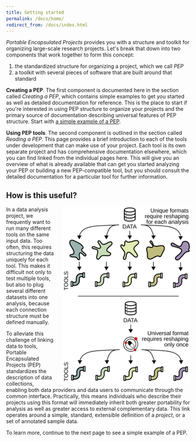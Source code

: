 ```yaml
---
title: Getting started
permalink: /docs/home/
redirect_from: /docs/index.html
---
```


*Portable Encapsulated Projects* provides you with a structure and toolkit for organizing large-scale research projects. Let's break that down into two components that work together to form this concept: 

1. the standardized structure for organizing a project, which we call *PEP*
2. a toolkit with several pieces of software that are built around that standard

**Creating a PEP**. The first component is documented here in the section called *Creating a PEP*, which contains simple examples to get you started as well as detailed documentation for reference. This is the place to start if you're interested in using PEP structure to organize your projects and the primary source of documentation describing universal features of PEP structure. Start with [a simple example of a PEP](/docs/simple_example/).

**Using PEP tools**. The second component is outlined in the section called *Reading a PEP*. This page provides a brief introduction to each of the tools under development that can make use of your project. Each tool is its own separate project and has comprehensive documentation elsewhere, which you can find linked from the individual pages here. This will give you an overview of what is already available that can get you started analyzing your PEP or building a new PEP-compatible tool, but you should consult the detailed documentation for a particular tool for further information.


## How is this useful?
<img src="/img/data-munging.svg" alt="" style="float:right; margin-left:20px" width="350px">

In a data analysis project, we frequently want to run many different tools on the same input data. Too often, this requires structuring the data uniquely for each tool. This makes it difficult not only to test multiple tools, but also to plug several different datasets into one analysis, because each connection structure must be defined manually.

To alleviate this challenge of linking data to tools, Portable Encapsulated Projects (PEP) standardizes the description of data collections, enabling both data providers and data users to communicate through the common interface. Practically, this means individuals who describe their projects using this format will immediately inherit both greater portability for analysis as well as greater access to external complementary data. This link operates around a simple, standard, extensible definition of a <i>project</i>, or a set of annotated sample data.

To learn more, continue to the next page to see a simple example of a PEP.